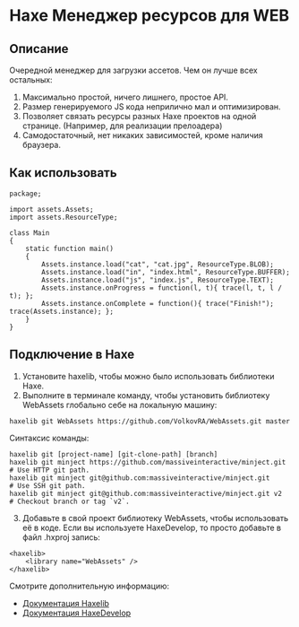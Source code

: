 # Haxe Менеджер ресурсов для WEB

Описание
------------------------------

Очередной менеджер для загрузки ассетов.
Чем он лучше всех остальных:
1. Максимально простой, ничего лишнего, простое API.
2. Размер генерируемого JS кода неприлично мал и оптимизирован.
3. Позволяет связать ресурсы разных Haxe проектов на одной странице. (Например, для реализации прелоадера)
4. Самодостаточный, нет никаких зависимостей, кроме наличия браузера.

Как использовать
------------------------------

```
package;

import assets.Assets;
import assets.ResourceType;

class Main 
{
	static function main() 
	{
		Assets.instance.load("cat", "cat.jpg", ResourceType.BLOB);
		Assets.instance.load("in", "index.html", ResourceType.BUFFER);
		Assets.instance.load("js", "index.js", ResourceType.TEXT);
		Assets.instance.onProgress = function(l, t){ trace(l, t, l / t); };
		Assets.instance.onComplete = function(){ trace("Finish!"); trace(Assets.instance); };
	}
}
```

Подключение в Haxe
------------------------------

1. Установите haxelib, чтобы можно было использовать библиотеки Haxe.
2. Выполните в терминале команду, чтобы установить библиотеку WebAssets глобально себе на локальную машину:
```
haxelib git WebAssets https://github.com/VolkovRA/WebAssets.git master
```
Синтаксис команды:
```
haxelib git [project-name] [git-clone-path] [branch]
haxelib git minject https://github.com/massiveinteractive/minject.git         # Use HTTP git path.
haxelib git minject git@github.com:massiveinteractive/minject.git             # Use SSH git path.
haxelib git minject git@github.com:massiveinteractive/minject.git v2          # Checkout branch or tag `v2`.
```
3. Добавьте в свой проект библиотеку WebAssets, чтобы использовать её в коде. Если вы используете HaxeDevelop, то просто добавьте в файл .hxproj запись:
```
<haxelib>
	<library name="WebAssets" />
</haxelib>
```

Смотрите дополнительную информацию:
 * [Документация Haxelib](https://lib.haxe.org/documentation/using-haxelib/ "Using Haxelib")
 * [Документация HaxeDevelop](https://haxedevelop.org/configure-haxe.html "Configure Haxe")